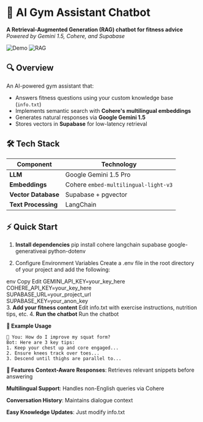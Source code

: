 # 💪 AI Gym Assistant Chatbot

**A Retrieval-Augmented Generation (RAG) chatbot for fitness advice**  
*Powered by Gemini 1.5, Cohere, and Supabase*

![Demo](https://img.shields.io/badge/Demo-Terminal_Interface-green) 
![RAG](https://img.shields.io/badge/Architecture-RAG-blue)

## 🔍 Overview
An AI-powered gym assistant that:
- Answers fitness questions using your custom knowledge base (`info.txt`)
- Implements semantic search with **Cohere's multilingual embeddings**
- Generates natural responses via **Google Gemini 1.5**
- Stores vectors in **Supabase** for low-latency retrieval

## 🛠️ Tech Stack
| Component          | Technology                          |
|--------------------|-------------------------------------|
| **LLM**            | Google Gemini 1.5 Pro               |
| **Embeddings**     | Cohere `embed-multilingual-light-v3`|
| **Vector Database**| Supabase + pgvector                 |
| **Text Processing**| LangChain                           |

## ⚡ Quick Start

1. **Install dependencies**
   pip install cohere langchain supabase google-generativeai python-dotenv

2. Configure Environment Variables
Create a .env file in the root directory of your project and add the following:

env
Copy
Edit
GEMINI_API_KEY=your_key_here  
COHERE_API_KEY=your_key_here  
SUPABASE_URL=your_project_url  
SUPABASE_KEY=your_anon_key  
3. **Add your fitness content**
    Edit info.txt with exercise instructions, nutrition tips, etc.
4. **Run the chatbot**
    Run the chatbot


**📖 Example Usage**

    💪 You: How do I improve my squat form?
    Bot: Here are 3 key tips:
    1. Keep your chest up and core engaged...
    2. Ensure knees track over toes...
    3. Descend until thighs are parallel to... 


**🎯 Features**
**Context-Aware Responses**: Retrieves relevant snippets before answering

**Multilingual Support**: Handles non-English queries via Cohere

**Conversation History**: Maintains dialogue context

**Easy Knowledge Updates**: Just modify info.txt    
